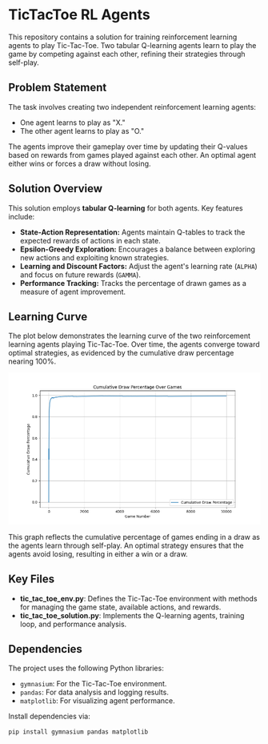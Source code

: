 # TicTacToe RL Agents

This repository contains a solution for training reinforcement learning agents to play Tic-Tac-Toe. Two tabular Q-learning agents learn to play the game by competing against each other, refining their strategies through self-play.

## Problem Statement
The task involves creating two independent reinforcement learning agents:
- One agent learns to play as "X."
- The other agent learns to play as "O."

The agents improve their gameplay over time by updating their Q-values based on rewards from games played against each other. An optimal agent either wins or forces a draw without losing.

## Solution Overview
This solution employs **tabular Q-learning** for both agents. Key features include:
- **State-Action Representation:** Agents maintain Q-tables to track the expected rewards of actions in each state.
- **Epsilon-Greedy Exploration:** Encourages a balance between exploring new actions and exploiting known strategies.
- **Learning and Discount Factors:** Adjust the agent's learning rate (`ALPHA`) and focus on future rewards (`GAMMA`).
- **Performance Tracking:** Tracks the percentage of drawn games as a measure of agent improvement.

## Learning Curve

The plot below demonstrates the learning curve of the two reinforcement learning agents playing Tic-Tac-Toe. Over time, the agents converge toward optimal strategies, as evidenced by the cumulative draw percentage nearing 100%.

![Learning Curve](visualizations/myplot.png)

This graph reflects the cumulative percentage of games ending in a draw as the agents learn through self-play. An optimal strategy ensures that the agents avoid losing, resulting in either a win or a draw.

## Key Files
- **tic_tac_toe_env.py**: Defines the Tic-Tac-Toe environment with methods for managing the game state, available actions, and rewards.
- **tic_tac_toe_solution.py**: Implements the Q-learning agents, training loop, and performance analysis.

## Dependencies
The project uses the following Python libraries:
- `gymnasium`: For the Tic-Tac-Toe environment.
- `pandas`: For data analysis and logging results.
- `matplotlib`: For visualizing agent performance.

Install dependencies via:
```bash
pip install gymnasium pandas matplotlib
